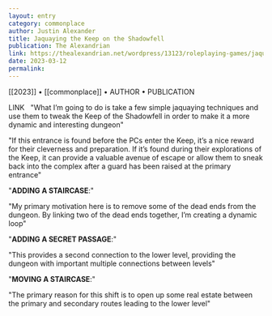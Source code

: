 ```yaml
---
layout: entry
category: commonplace
author: Justin Alexander
title: Jaquaying the Keep on the Shadowfell
publication: The Alexandrian
link: https://thealexandrian.net/wordpress/13123/roleplaying-games/jaquaying-the-dungeon-part-4-jaquaying-the-keep-on-the-shadowfell
date: 2023-03-12
permalink:
---
```


[[2023]] • [[commonplace]] • AUTHOR • PUBLICATION

LINK
 
"What I’m going to do is take a few simple jaquaying techniques and use them to tweak the Keep of the Shadowfell in order to make it a more dynamic and interesting dungeon"

"If this entrance is found before the PCs enter the Keep, it’s a nice reward for their cleverness and preparation. If it’s found during their explorations of the Keep, it can provide a valuable avenue of escape or allow them to sneak back into the complex after a guard has been raised at the primary entrance"

"**ADDING A STAIRCASE**:"

"My primary motivation here is to remove some of the dead ends from the dungeon. By linking two of the dead ends together, I’m creating a dynamic loop"

"**ADDING A SECRET PASSAGE**:"

"This provides a second connection to the lower level, providing the dungeon with important multiple connections between levels"

"**MOVING A STAIRCASE**:"

"The primary reason for this shift is to open up some real estate between the primary and secondary routes leading to the lower level"
